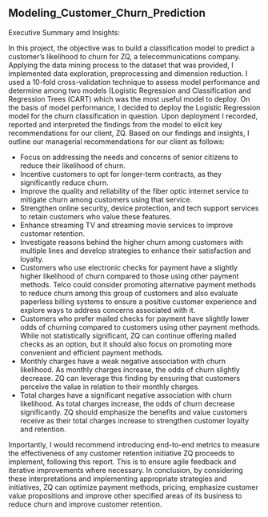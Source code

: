 ##  Modeling_Customer_Churn_Prediction

Executive Summary amd Insights:

In this project, the objective was to build a classification model to predict a customer’s likelihood to churn for ZQ, a telecommunications company. Applying the data mining process to the dataset that was provided, I implemented data exploration, preprocessing and dimension reduction. I used a 10-fold cross-validation technique to assess model performance and determine among two models (Logistic Regression and Classification and Regression Trees (CART) which was the most useful model to deploy. On the basis of model performance, I decided to deploy the Logistic Regression model for the churn classification in question. Upon deployment I recorded, reported and interpreted the findings from the model to elicit key recommendations for our client, ZQ.
Based on our findings and insights, I outline our managerial recommendations for our client as follows:

- Focus on addressing the needs and concerns of senior citizens to reduce their likelihood of churn.
- Incentive customers to opt for longer-term contracts, as they significantly reduce churn.
- Improve the quality and reliability of the fiber optic internet service to mitigate churn among customers using that service.
- Strengthen online security, device protection, and tech support services to retain customers who value these features.
- Enhance streaming TV and streaming movie services to improve customer retention.
- Investigate reasons behind the higher churn among customers with multiple lines and develop strategies to enhance their satisfaction and loyalty.
- Customers who use electronic checks for payment have a slightly higher likelihood of churn compared to those using other payment methods. Telco could consider promoting alternative payment methods to reduce churn among this group of customers and also evaluate paperless billing systems to ensure a positive customer experience and 
  explore ways to address concerns associated with it.
- Customers who prefer mailed checks for payment have slightly lower odds of churning compared to customers using other payment methods. While not statistically significant, ZQ can continue offering mailed checks as an option, but it should also focus on promoting more convenient and efficient payment methods.
- Monthly charges have a weak negative association with churn likelihood. As monthly charges increase, the odds of churn slightly decrease. ZQ can leverage this finding by ensuring that customers perceive the value in relation to their monthly charges.
- Total charges have a significant negative association with churn likelihood. As total charges increase, the odds of churn decrease significantly. ZQ should emphasize the benefits and value customers receive as their total charges increase to strengthen customer loyalty and retention.


Importantly, I would recommend introducing end-to-end metrics to measure the effectiveness of any customer retention initiative ZQ proceeds to implement, following this report. This is to ensure agile feedback and iterative improvements where necessary. In conclusion, by considering these interpretations and implementing appropriate strategies and initiatives,  ZQ can optimize payment methods, pricing, emphasize customer value propositions and improve other specified areas of its business to reduce churn and improve customer retention.  


